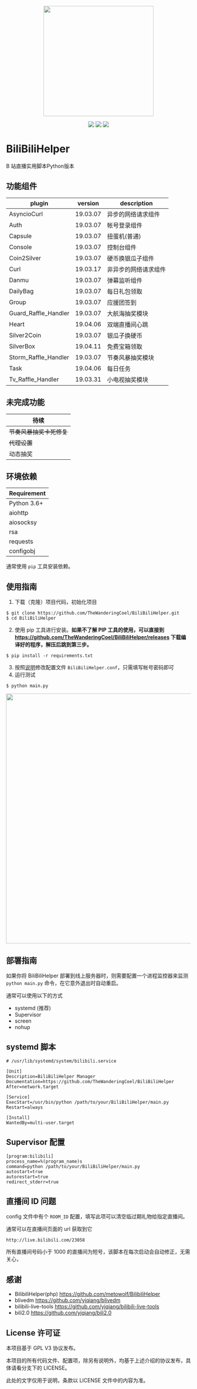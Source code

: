 
<p align="center"><img width="300px" src="https://i.loli.net/2018/04/20/5ad97bd395912.jpeg"></p>

<p align="center">
<img src="https://img.shields.io/badge/version-0.0.2-green.svg?longCache=true&style=for-the-badge">
<img src="https://img.shields.io/badge/license-GPL%20V3-blue.svg?longCache=true&style=for-the-badge">
<img src="https://travis-ci.org/TheWanderingCoel/BiliBiliHelper.svg?branch=master">
</p>


# BiliBiliHelper
B 站直播实用脚本Python版本

## 功能组件

|plugin              |version  |description   |
|--------------------|---------|--------------|
|AsyncioCurl         |19.03.07 |异步的网络请求组件|
|Auth                |19.03.07 |帐号登录组件    |
|Capsule             |19.03.07 |扭蛋机(普通)    |
|Console             |19.03.07 |控制台组件      |
|Coin2Silver         |19.03.07 |硬币换银瓜子组件 |
|Curl                |19.03.17 |非异步的网络请求组件|
|Danmu               |19.03.07 |弹幕监听组件    |
|DailyBag            |19.03.07 |每日礼包领取    |
|Group               |19.03.07 |应援团签到      |
|Guard_Raffle_Handler|19.03.07 |大航海抽奖模块  |
|Heart               |19.04.06 |双端直播间心跳  |
|Silver2Coin         |19.03.07 |银瓜子换硬币    |
|SilverBox           |19.04.11 |免费宝箱领取    |
|Storm_Raffle_Handler|19.03.07 |节奏风暴抽奖模块|
|Task                |19.04.06 |每日任务       |
|Tv_Raffle_Handler   |19.03.31 |小电视抽奖模块 |


## 未完成功能
|待续|
|-------|
| ~~节奏风暴抽奖卡死修复~~ |
| ~~代理设置~~ |
| 动态抽奖 |


## 环境依赖
|Requirement|
|-------|
|Python 3.6+|
|aiohttp  |
|aiosocksy |
|  rsa    |
|requests |
|configobj|

通常使用 `pip` 工具安装依赖。


## 使用指南

 1. 下载（克隆）项目代码，初始化项目
```
$ git clone https://github.com/TheWanderingCoel/BiliBiliHelper.git
$ cd BiliBiliHelper
```
 2. 使用 pip 工具进行安装。**如果不了解 PIP 工具的使用，可以直接到 https://github.com/TheWanderingCoel/BiliBiliHelper/releases 下载编译好的程序，解压后跳到第三步。**
```
$ pip install -r requirements.txt
```
 3. 按照[说明](https://github.com/TheWanderingCoel/BiliBiliHelper/blob/master/Doc/Config.md)修改配置文件 `BiliBiliHelper.conf`，只需填写帐号密码即可
 4. 运行测试
```
$ python main.py
```

<p align="center"><img width="680px" src="https://s2.ax1x.com/2019/03/07/kxF8k4.png"></p>


## 部署指南
如果你将 BiliBiliHelper 部署到线上服务器时，则需要配置一个进程监控器来监测 `python main.py` 命令，在它意外退出时自动重启。

通常可以使用以下的方式
 - systemd (推荐)
 - Supervisor
 - screen
 - nohup

## systemd 脚本
```
# /usr/lib/systemd/system/bilibili.service

[Unit]
Description=BiliBiliHelper Manager
Documentation=https://github.com/TheWanderingCoel/BiliBiliHelper
After=network.target

[Service]
ExecStart=/usr/bin/python /path/to/your/BiliBiliHelper/main.py
Restart=always

[Install]
WantedBy=multi-user.target
```

## Supervisor 配置
```
[program:bilibili]
process_name=%(program_name)s
command=python /path/to/your/BiliBiliHelper/main.py
autostart=true
autorestart=true
redirect_stderr=true
```

## 直播间 ID 问题
config 文件中有个 `ROOM_ID` 配置，填写此项可以清空临过期礼物给指定直播间。

通常可以在直播间页面的 url 获取到它
```
http://live.bilibili.com/23058
```

所有直播间号码小于 1000 的直播间为短号，该脚本在每次启动会自动修正，无需关心，


## 感谢
 - BilibiliHelper(php) https://github.com/metowolf/BilibiliHelper
 - blivedm             https://github.com/yjqiang/blivedm
 - bilibili-live-tools https://github.com/yjqiang/bilibili-live-tools
 - bili2.0             https://github.com/yjqiang/bili2.0



## License 许可证

本项目基于 GPL V3 协议发布。

本项目的所有代码文件、配置项，除另有说明外，均基于上述介绍的协议发布，具体请看分支下的 LICENSE。

此处的文字仅用于说明，条款以 LICENSE 文件中的内容为准。
